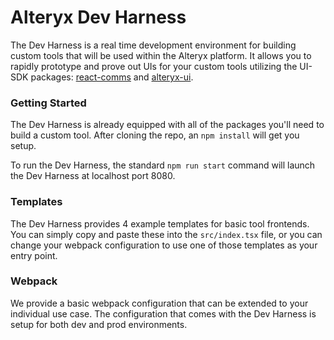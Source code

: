 # Alteryx Dev Harness

The Dev Harness is a real time development environment for building custom tools that will be used within the Alteryx platform. It allows you to rapidly prototype and prove out UIs for your custom tools utilizing the UI-SDK packages: [react-comms](https://alteryx.github.io/react-comms/) and [alteryx-ui](https://alteryx.github.io/alteryx-ui/).

### Getting Started

The Dev Harness is already equipped with all of the packages you'll need to build a custom tool. After cloning the repo, an `npm install` will get you setup.

To run the Dev Harness, the standard `npm run start` command will launch the Dev Harness at localhost port 8080.


### Templates

The Dev Harness provides 4 example templates for basic tool frontends. You can simply copy and paste these into the `src/index.tsx` file, or you can change your webpack configuration to use one of those templates as your entry point.


### Webpack

We provide a basic webpack configuration that can be extended to your individual use case. The configuration that comes with the Dev Harness is setup for both dev and prod environments.